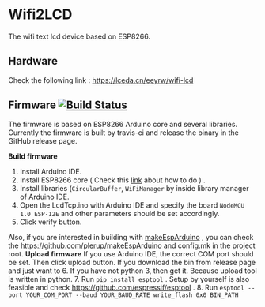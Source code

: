 # Wifi2LCD
The wifi text lcd device based on ESP8266. 

## Hardware
Check the following link :
https://lceda.cn/eeyrw/wifi-lcd

## Firmware [![Build Status](https://travis-ci.org/eeyrw/LcdTcp.svg?branch=master)](https://travis-ci.org/eeyrw/LcdTcp)
The firmware is based on ESP8266 Arduino core and several libraries. Currently the firmware is built by travis-ci and release the binary in the GitHub release page.

**Build firmware**

1. Install Arduino IDE. 
2. Install ESP8266 core ( Check this [link](https://github.com/esp8266/Arduino) about how to do ) .
3. Install libraries (`CircularBuffer`, `WiFiManager` by inside library manager of Arduino IDE.
4. Open the LcdTcp.ino with Arduino IDE and specify the board `NodeMCU 1.0 ESP-12E` and other parameters should be set accordingly.
5. Click verify button.

Also, if you are interested in building with [makeEspArduino](https://github.com/plerup/makeEspArduino) , you can check the https://github.com/plerup/makeEspArduino and config.mk in the project root.
**Upload firmware**
If you use Arduino IDE, the correct COM port should be set. Then click upload button.
If you download the bin from release page and just want to 
6. If you have not python 3, then get it. Because upload tool is written in python.
7. Run `pip install esptool` .  Setup by yourself is also feasible and check https://github.com/espressif/esptool .
8. Run `esptool --port YOUR_COM_PORT --baud YOUR_BAUD_RATE write_flash 0x0 BIN_PATH`  




<!--stackedit_data:
eyJoaXN0b3J5IjpbMTYwODM1OTEzN119
-->